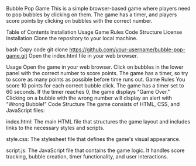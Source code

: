 Bubble Pop Game
This is a simple browser-based game where players need to pop bubbles by clicking on them. The game has a timer, and players score points by clicking on bubbles with the correct number.

Table of Contents
Installation
Usage
Game Rules
Code Structure
License
Installation
Clone the repository to your local machine.

bash
Copy code
git clone https://github.com/your-username/bubble-pop-game.git
Open the index.html file in your web browser.

Usage
Open the game in your web browser.
Click on bubbles in the lower panel with the correct number to score points.
The game has a timer, so try to score as many points as possible before time runs out.
Game Rules
You score 10 points for each correct bubble click.
The game has a timer set to 60 seconds.
If the timer reaches 0, the game displays "Game Over."
Clicking on a bubble with the wrong number will display an alert with "Wrong Bubble!"
Code Structure
The game consists of HTML, CSS, and JavaScript files:

index.html: The main HTML file that structures the game layout and includes links to the necessary styles and scripts.

style.css: The stylesheet file that defines the game's visual appearance.

script.js: The JavaScript file that contains the game logic. It handles score tracking, bubble creation, timer functionality, and user interactions.
